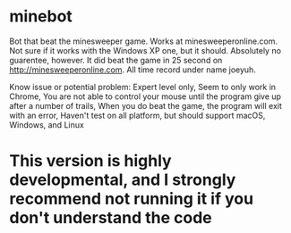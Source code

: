 # minebot

Bot that beat the minesweeper game. Works at minesweeperonline.com. Not sure if it works with the Windows XP one, but it should. Absolutely no guarentee, however.
It did beat the game in 25 second on http://minesweeperonline.com. All time record under name joeyuh.

Know issue or potential problem:
Expert level only,
Seem to only work in Chrome, 
You are not able to control your mouse until the program give up after a number of trails,
When you do beat the game, the program will exit with an error,
Haven't test on all platform, but should support macOS, Windows, and Linux

# This version is highly developmental, and I strongly recommend not running it if you don't understand the code
